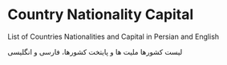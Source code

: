 # Country Nationality Capital
List of Countries Nationalities and Capital in Persian and English

لیست کشورها ملیت ها و پایتخت کشورها، فارسی و انگلیسی
